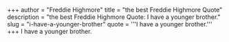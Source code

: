 +++
author = "Freddie Highmore"
title = "the best Freddie Highmore Quote"
description = "the best Freddie Highmore Quote: I have a younger brother."
slug = "i-have-a-younger-brother"
quote = '''I have a younger brother.'''
+++
I have a younger brother.
